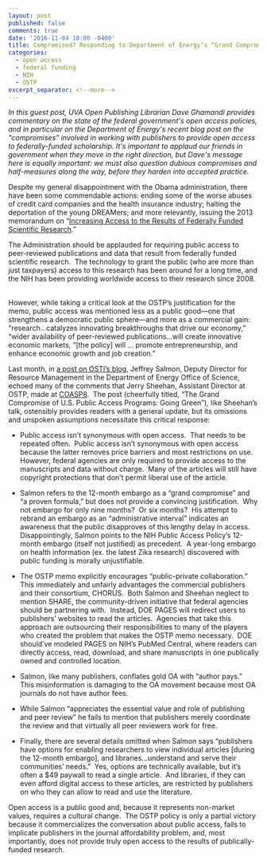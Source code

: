 ```yaml
---
layout: post
published: false
comments: true
date: '2016-11-04 10:00 -0400'
title: Compromised? Responding to Department of Energy’s “Grand Compromise”
categories:
  - open access
  - federal funding
  - NIH
  - OSTP
excerpt_separator: <!--more-->
---
```

*In this guest post, UVA Open Publishing Librarian Dave Ghamandi provides commentary on the state of the federal government's open access policies, and in particular on the Department of Energy's recent blog post on the "compromises" involved in working with publishers to provide open access to federally-funded scholarship. It's important to applaud our friends in government when they move in the right direction, but Dave's message here is equally important: we must also question dubious compromises and half-measures along the way, before they harden into accepted practice.* <!--more-->

Despite my general disappointment with the Obama administration, there have been some commendable actions: ending some of the worse abuses of credit card companies and the health insurance industry; halting the deportation of the young DREAMers; and more relevantly, issuing the 2013 memorandum on “[Increasing Access to the Results of Federally Funded Scientific Research](https://www.whitehouse.gov/sites/default/files/microsites/ostp/ostp_public_access_memo_2013.pdf).” 

The Administration should be applauded for requiring public access to peer-reviewed publications and data that result from federally funded scientific research.  The technology to grant the public (who are more than just taxpayers) access to this research has been around for a long time, and the NIH has been providing worldwide access to their research since 2008.  

However, while taking a critical look at the OSTP’s justification for the memo, public access was mentioned less as a public good—one that strengthens a democratic public sphere—and more as a commercial gain: “research…catalyzes innovating breakthroughs that drive our economy,” “wider availability of peer-reviewed publications…will create innovative economic markets, “[the policy] will … promote entrepreneurship, and enhance economic growth and job creation.”

  


Last month, in [a post on OSTI’s blog](https://www.osti.gov/us-public-access-programs-going-green), Jeffrey Salmon, Deputy Director for Resource Management in the Department of Energy Office of Science, echoed many of the comments that Jerry Sheehan, Assistant Director at OSTP, made at [COASP8](http://oaspa.org/conference/coasp-2016-program/).  The post (cheerfully titled, “The Grand Compromise of U.S. Public Access Programs: Going Green”), like Sheehan’s talk, ostensibly provides readers with a general update, but its omissions and unspoken assumptions necessitate this critical response:

  


  * Public access isn’t synonymous with open access.  That needs to be repeated often.  Public access isn’t synonymous with open access because the latter removes price barriers and most restrictions on use.  However, federal agencies are only required to provide access to the manuscripts and data without charge.  Many of the articles will still have copyright protections that don’t permit liberal use of the article.

  


  * Salmon refers to the 12-month embargo as a “grand compromise” and “a proven formula,” but does not provide a convincing justification.  Why not embargo for only nine months?  Or six months?  His attempt to rebrand an embargo as an “administrative interval” indicates an awareness that the public disapproves of this lengthy delay in access.  Disappointingly, Salmon points to the NIH Public Access Policy’s 12-month embargo (itself not justified) as precedent.  A year-long embargo on health information (ex. the latest Zika research) discovered with public funding is morally unjustifiable.

  


  * The OSTP memo explicitly encourages “public-private collaboration.”  This immediately and unfairly advantages the commercial publishers and their consortium, CHORUS.  Both Salmon and Sheehan neglect to mention SHARE, the community-driven initiative that federal agencies should be partnering with.  Instead, DOE PAGES will redirect users to publishers’ websites to read the articles.  Agencies that take this approach are outsourcing their responsibilities to many of the players who created the problem that makes the OSTP memo necessary.  DOE should’ve modeled PAGES on NIH’s PubMed Central, where readers can directly access, read, download, and share manuscripts in one publically owned and controlled location.

  


  * Salmon, like many publishers, conflates gold OA with “author pays.”  This misinformation is damaging to the OA movement because most OA journals do not have author fees.  

  


  * While Salmon “appreciates the essential value and role of publishing and peer review” he fails to mention that publishers merely coordinate the review and that virtually all peer reviewers work for free.

  


  * Finally, there are several details omitted when Salmon says “publishers have options for enabling researchers to view individual articles [during the 12-month embargo], and libraries…understand and serve their communities’ needs.”  Yes, options are technically available, but it’s often a $49 paywall to read a single article.  And libraries, if they can even afford digital access to these articles, are restricted by publishers on who they can allow to read and use the literature.

  


Open access is a public good and, because it represents non-market values, requires a cultural change.  The OSTP policy is only a partial victory because it commercializes the conversation about public access, fails to implicate publishers in the journal affordability problem, and, most importantly, does not provide truly open access to the results of publically-funded research.

